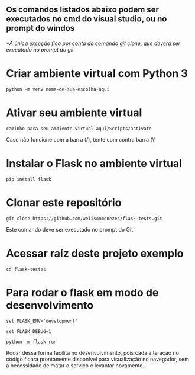 ## Os comandos listados abaixo podem ser executados no cmd do visual studio, ou no prompt do windos
###### *A única exceção fica por conta do comando git clone, que deverá ser executado no prompt do git

# Criar ambiente virtual com Python 3

`python -m venv nome-de-sua-escolha-aqui`

# Ativar seu ambiente virtual

`caminho-para-seu-ambiente-virtual-aqui/Scripts/activate`

Caso não funcione com a barra (/), tente com contra barra (\\)

# Instalar o Flask no ambiente virtual

`pip install flask`

# Clonar este repositório

`git clone https://github.com/welisonmenezes/flask-tests.git`

Este comando deve ser executado no prompt do Git

# Acessar raíz deste projeto exemplo

`cd flask-testes`

# Para rodar o flask em modo de desenvolvimento

`set FLASK_ENV='development'`

`set FLASK_DEBUG=1`

`python -m flask run`

Rodar dessa forma facilita no desenvolvimento, pois cada alteração no código ficará prontamente disponível para visualização no navegador, sem a necessidade de matar o serviço e levantar novamente.
